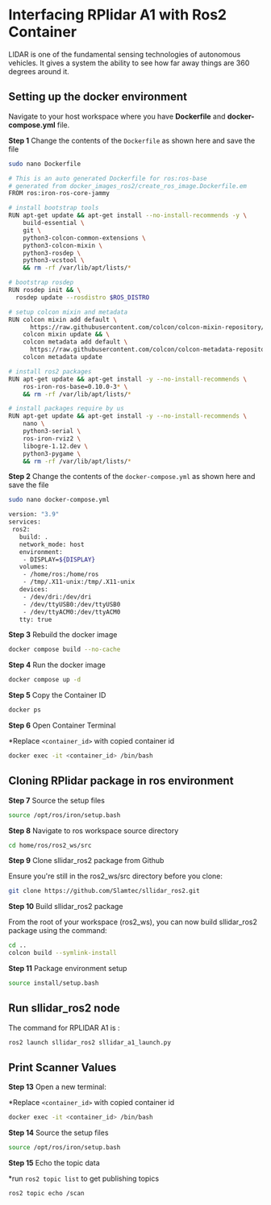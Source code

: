 # Interfacing RPlidar A1 with Ros2 Container

LIDAR is one of the fundamental sensing technologies of autonomous vehicles. It gives a system the ability to see how far away things are 360 degrees around it.

## Setting up the docker environment

Navigate to your host workspace where you have **Dockerfile** and **docker-compose.yml** file.

**Step 1** Change the contents of the `Dockerfile` as shown here and save the file

```bash
sudo nano Dockerfile
```

```bash
# This is an auto generated Dockerfile for ros:ros-base
# generated from docker_images_ros2/create_ros_image.Dockerfile.em
FROM ros:iron-ros-core-jammy

# install bootstrap tools
RUN apt-get update && apt-get install --no-install-recommends -y \
    build-essential \
    git \
    python3-colcon-common-extensions \
    python3-colcon-mixin \
    python3-rosdep \
    python3-vcstool \
    && rm -rf /var/lib/apt/lists/*

# bootstrap rosdep
RUN rosdep init && \
  rosdep update --rosdistro $ROS_DISTRO

# setup colcon mixin and metadata
RUN colcon mixin add default \
      https://raw.githubusercontent.com/colcon/colcon-mixin-repository/master/index.yaml && \
    colcon mixin update && \
    colcon metadata add default \
      https://raw.githubusercontent.com/colcon/colcon-metadata-repository/master/index.yaml && \
    colcon metadata update

# install ros2 packages
RUN apt-get update && apt-get install -y --no-install-recommends \
    ros-iron-ros-base=0.10.0-3* \
    && rm -rf /var/lib/apt/lists/*

# install packages require by us
RUN apt-get update && apt-get install -y --no-install-recommends \
    nano \
    python3-serial \
    ros-iron-rviz2 \
    libogre-1.12.dev \
    python3-pygame \
    && rm -rf /var/lib/apt/lists/*

```

**Step 2** Change the contents of the `docker-compose.yml` as shown here and save the file

```bash
sudo nano docker-compose.yml
```

```bash
version: "3.9"
services:
 ros2:
   build: .
   network_mode: host
   environment:
    - DISPLAY=${DISPLAY}
   volumes:
    - /home/ros:/home/ros
    - /tmp/.X11-unix:/tmp/.X11-unix
   devices:
    - /dev/dri:/dev/dri
    - /dev/ttyUSB0:/dev/ttyUSB0
    - /dev/ttyACM0:/dev/ttyACM0
   tty: true
```

**Step 3** Rebuild the docker image

```bash
docker compose build --no-cache
```
**Step 4** Run the docker image

```bash
docker compose up -d
```
**Step 5** Copy the Container ID

```bash
docker ps
```
**Step 6** Open Container Terminal

*Replace `<container_id>` with copied container id

```bash
docker exec -it <container_id> /bin/bash
```

## Cloning RPlidar package in ros environment

**Step 7** Source the setup files

```bash
source /opt/ros/iron/setup.bash
```

**Step 8** Navigate to ros workspace source directory

```bash
cd home/ros/ros2_ws/src
```

**Step 9** Clone sllidar_ros2 package from Github

Ensure you're still in the ros2_ws/src directory before you clone:

```bash
git clone https://github.com/Slamtec/sllidar_ros2.git
```

**Step 10** Build sllidar_ros2 package

From the root of your workspace (ros2_ws), you can now build sllidar_ros2 package using the command:

```bash
cd ..
colcon build --symlink-install
```

**Step 11** Package environment setup

```bash
source install/setup.bash
```

## Run sllidar_ros2 node

The command for RPLIDAR A1 is :

```bash
ros2 launch sllidar_ros2 sllidar_a1_launch.py
```

## Print Scanner Values

**Step 13** Open a new terminal:

*Replace `<container_id>` with copied container id

```bash
docker exec -it <container_id> /bin/bash
```

**Step 14** Source the setup files
```bash
source /opt/ros/iron/setup.bash
```

**Step 15** Echo the topic data

*run `ros2 topic list` to get publishing topics
```bash
ros2 topic echo /scan
```